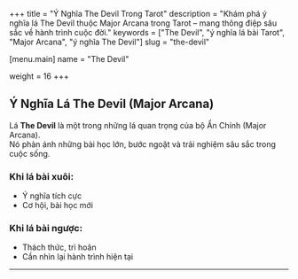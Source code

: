 +++
title = "Ý Nghĩa The Devil Trong Tarot"
description = "Khám phá ý nghĩa lá The Devil thuộc Major Arcana trong Tarot – mang thông điệp sâu sắc về hành trình cuộc đời."
keywords = ["The Devil", "ý nghĩa lá bài Tarot", "Major Arcana", "ý nghĩa The Devil"]
slug = "the-devil"

[menu.main]
name = "The Devil"

weight = 16
+++

## Ý Nghĩa Lá The Devil (Major Arcana)

Lá **The Devil** là một trong những lá quan trọng của bộ Ẩn Chính (Major Arcana).  
Nó phản ánh những bài học lớn, bước ngoặt và trải nghiệm sâu sắc trong cuộc sống.

### Khi lá bài xuôi:
- Ý nghĩa tích cực  
- Cơ hội, bài học mới  

### Khi lá bài ngược:
- Thách thức, trì hoãn  
- Cần nhìn lại hành trình hiện tại  

---
